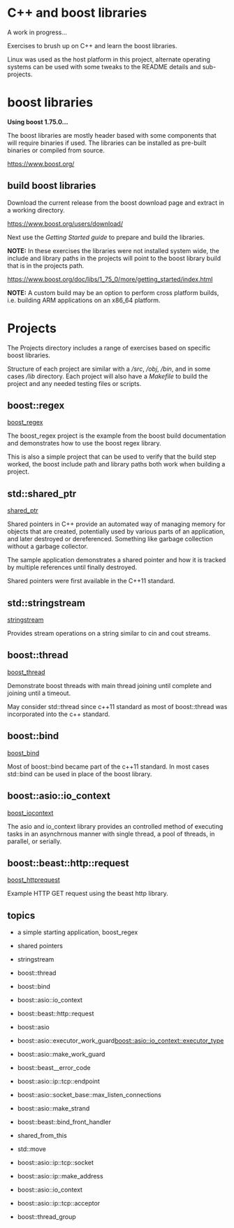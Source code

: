 
# C++ and boost libraries

A work in progress...

Exercises to brush up on C++ and learn the boost libraries.

Linux was used as the host platform in this project, alternate operating systems
can be used with some tweaks to the README details and sub-projects.


# boost libraries

**Using boost 1.75.0...**

The boost libraries are mostly header based with some components that will require
binaries if used. The libraries can be installed as pre-built binaries or compiled
from source.

https://www.boost.org/


## build boost libraries

Download the current release from the boost download page and extract in a working
directory.

https://www.boost.org/users/download/


Next use the *Getting Started guide* to prepare and build the libraries.

**NOTE:** In these exercises the libraries were not installed system wide, the include
and library paths in the projects will point to the boost library build that is in
the projects path.

https://www.boost.org/doc/libs/1_75_0/more/getting_started/index.html

**NOTE:** A custom build may be an option to perform cross platform builds, i.e.
building ARM applications on an x86_64 platform.


# Projects

The Projects directory includes a range of exercises based on specific boost libraries.

Structure of each project are similar with a */src*, */obj*, */bin*, and in some cases
*/lib* directory. Each project will also have a *Makefile* to build the project and
any needed testing files or scripts.


## boost::regex

[boost_regex](boost_regex)

The boost_regex project is the example from the boost build documentation and demonstrates
how to use the boost regex library.

This is also a simple project that can be used to verify that the build step worked,
the boost include path and library paths both work when building a project.


## std::shared_ptr

[shared_ptr](shared_ptr)

Shared pointers in C++ provide an automated way of managing memory for objects that are
created, potentially used by various parts of an application, and later destroyed or
dereferenced. Something like garbage collection without a garbage collector.

The sample application demonstrates a shared pointer and how it is tracked by multiple
references until finally destroyed.

Shared pointers were first available in the C++11 standard.


## std::stringstream

[stringstream](stringstream)

Provides stream operations on a string similar to cin and cout streams.


## boost::thread

[boost_thread](boost_thread)

Demonstrate boost threads with main thread joining until complete and joining until
a timeout.

May consider std::thread since c++11 standard as most of boost::thread was incorporated
into the c++ standard.


## boost::bind

[boost_bind](boost_bind)

Most of boost::bind became part of the c++11 standard. In most cases std::bind can be
used in place of the boost library.


## boost::asio::io_context

[boost_iocontext](boost_iocontext)

The asio and io_context library provides an controlled method of executing tasks in
an asynchrnous manner with single thread, a pool of threads, in parallel, or serially.


## boost::beast::http::request

[boost_httprequest](boot_httprequest)

Example HTTP GET request using the beast http library.






## topics

- a simple starting application, boost_regex
- shared pointers
- stringstream
- boost::thread
- boost::bind
- boost::asio::io_context
- boost::beast::http::request

- boost::asio
- boost::asio::executor_work_guard<boost::asio::io_context::executor_type>
- boost::asio::make_work_guard
- boost::beast__error_code
- boost::asio::ip::tcp::endpoint
- boost::asio::socket_base::max_listen_connections
- boost::asio::make_strand
- boost::beast::bind_front_handler
- shared_from_this
- std::move
- boost::asio::ip::tcp::socket
- boost::asio::ip::make_address
- boost::asio::io_context
- boost::asio::ip::tcp::acceptor
- boost::thread_group
